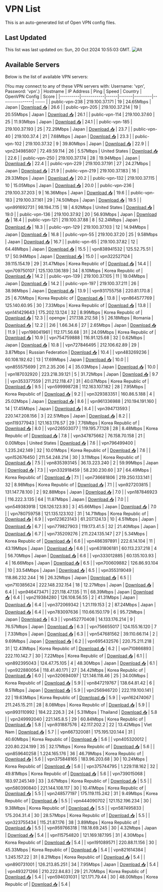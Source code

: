# VPN List

This is an auto-generated list of Open VPN config files.

## Last Updated

This list was last updated on: Sun, 20 Oct 2024 10:55:03 GMT.
![Alt](https://repobeats.axiom.co/api/embed/186b98318ef1479477931607c1ad7d823f12451f.svg "Repobeats analytics image")

## Available Servers

Below is the list of available VPN servers:

(You may connect to any of these VPN servers with: Username: 'vpn', Password: 'vpn'.)
| Hostname | IP Address | Ping | Speed | Country | OpenVPN Config | Score |
|----------|------------|------|-------|---------|----------------| ----- |
| public-vpn-238 | 219.100.37.171 | 19 | 24.65Mbps | Japan | [Download 📥](./configs/server_0_JP.ovpn) | 26.6 |
| public-vpn-205 | 219.100.37.214 | 19 | 20.55Mbps | Japan | [Download 📥](./configs/server_1_JP.ovpn) | 26.1 |
| public-vpn-114 | 219.100.37.60 | 25 | 11.93Mbps | Japan | [Download 📥](./configs/server_2_JP.ovpn) | 24.1 |
| public-vpn-185 | 219.100.37.193 | 25 | 72.29Mbps | Japan | [Download 📥](./configs/server_3_JP.ovpn) | 23.7 |
| public-vpn-40 | 219.100.37.4 | 21 | 7.68Mbps | Japan | [Download 📥](./configs/server_4_JP.ovpn) | 23.3 |
| public-vpn-102 | 219.100.37.32 | 9 | 39.80Mbps | Japan | [Download 📥](./configs/server_5_JP.ovpn) | 22.9 |
| vpn234985807 | 72.49.59.114 | 26 | 5.57Mbps | United States | [Download 📥](./configs/server_6_US.ovpn) | 22.6 |
| public-vpn-250 | 219.100.37.174 | 28 | 19.94Mbps | Japan | [Download 📥](./configs/server_7_JP.ovpn) | 22.4 |
| public-vpn-229 | 219.100.37.191 | 27 | 24.27Mbps | Japan | [Download 📥](./configs/server_8_JP.ovpn) | 21.9 |
| public-vpn-219 | 219.100.37.183 | 16 | 29.33Mbps | Japan | [Download 📥](./configs/server_9_JP.ovpn) | 20.2 |
| public-vpn-132 | 219.100.37.115 | 10 | 15.05Mbps | Japan | [Download 📥](./configs/server_10_JP.ovpn) | 20.0 |
| public-vpn-236 | 219.100.37.203 | 9 | 16.36Mbps | Japan | [Download 📥](./configs/server_11_JP.ovpn) | 19.6 |
| public-vpn-183 | 219.100.37.161 | 29 | 74.50Mbps | Japan | [Download 📥](./configs/server_12_JP.ovpn) | 19.5 |
| vpn991692731 | 98.194.7.15 | 18 | 4.92Mbps | United States | [Download 📥](./configs/server_13_US.ovpn) | 19.0 |
| public-vpn-136 | 219.100.37.92 | 20 | 56.93Mbps | Japan | [Download 📥](./configs/server_14_JP.ovpn) | 18.4 |
| public-vpn-121 | 219.100.37.88 | 8 | 52.24Mbps | Japan | [Download 📥](./configs/server_15_JP.ovpn) | 18.3 |
| public-vpn-129 | 219.100.37.103 | 12 | 14.94Mbps | Japan | [Download 📥](./configs/server_16_JP.ovpn) | 16.8 |
| public-vpn-55 | 219.100.37.20 | 25 | 9.58Mbps | Japan | [Download 📥](./configs/server_17_JP.ovpn) | 16.7 |
| public-vpn-65 | 219.100.37.82 | 12 | 64.48Mbps | Japan | [Download 📥](./configs/server_18_JP.ovpn) | 15.5 |
| vpn838941532 | 125.52.75.51 | 17 | 50.94Mbps | Japan | [Download 📥](./configs/server_19_JP.ovpn) | 15.0 |
| vpn322527124 | 39.115.154.19 | 29 | 31.47Mbps | Korea Republic of | [Download 📥](./configs/server_20_KR.ovpn) | 14.4 |
| vpn709750107 | 125.130.136.189 | 34 | 8.10Mbps | Korea Republic of | [Download 📥](./configs/server_21_KR.ovpn) | 14.2 |
| public-vpn-139 | 219.100.37.105 | 11 | 19.04Mbps | Japan | [Download 📥](./configs/server_22_JP.ovpn) | 14.2 |
| public-vpn-197 | 219.100.37.211 | 26 | 38.98Mbps | Japan | [Download 📥](./configs/server_23_JP.ovpn) | 13.9 |
| vpn931755758 | 220.81.170.8 | 25 | 6.70Mbps | Korea Republic of | [Download 📥](./configs/server_24_KR.ovpn) | 13.8 |
| vpn864577769 | 125.140.60.95 | 30 | 7.33Mbps | Korea Republic of | [Download 📥](./configs/server_25_KR.ovpn) | 13.8 |
| vpn141429643 | 175.202.13.124 | 32 | 8.99Mbps | Korea Republic of | [Download 📥](./configs/server_26_KR.ovpn) | 12.3 |
| opengw | 217.138.212.58 | 5 | 26.18Mbps | Romania | [Download 📥](./configs/server_27_RO.ovpn) | 12.2 |
| 2i6 | 1.66.34.6 | 27 | 2.65Mbps | Japan | [Download 📥](./configs/server_28_JP.ovpn) | 11.9 |
| vpn198041961 | 112.171.56.68 | 31 | 24.09Mbps | Korea Republic of | [Download 📥](./configs/server_29_KR.ovpn) | 10.9 |
| vpn754759888 | 116.91.125.68 | 32 | 0.62Mbps | Japan | [Download 📥](./configs/server_30_JP.ovpn) | 10.8 |
| vpn727846495 | 212.106.62.89 | 29 | 3.87Mbps | Russian Federation | [Download 📥](./configs/server_31_RU.ovpn) | 10.4 |
| vpn483269236 | 60.108.192.62 | 13 | 17.69Mbps | Japan | [Download 📥](./configs/server_32_JP.ovpn) | 10.0 |
| vpn855575699 | 211.2.35.206 | 4 | 35.03Mbps | Japan | [Download 📥](./configs/server_33_JP.ovpn) | 10.0 |
| vpn187032920 | 223.218.39.121 | 5 | 31.72Mbps | Japan | [Download 📥](./configs/server_34_JP.ovpn) | 9.7 |
| vpn353377559 | 211.212.118.47 | 31 | 40.07Mbps | Korea Republic of | [Download 📥](./configs/server_35_KR.ovpn) | 9.5 |
| vpn599998728 | 112.163.107.182 | 28 | 7.95Mbps | Korea Republic of | [Download 📥](./configs/server_36_KR.ovpn) | 9.2 |
| vpn329383351 | 160.86.5.188 | 4 | 25.02Mbps | Japan | [Download 📥](./configs/server_37_JP.ovpn) | 8.6 |
| vpn961336988 | 210.194.191.160 | 14 | 17.45Mbps | Japan | [Download 📥](./configs/server_38_JP.ovpn) | 8.4 |
| vpn394713593 | 220.147.208.156 | 3 | 22.51Mbps | Japan | [Download 📥](./configs/server_39_JP.ovpn) | 8.2 |
| vpn119377943 | 121.163.176.57 | 29 | 7.76Mbps | Korea Republic of | [Download 📥](./configs/server_40_KR.ovpn) | 8.0 |
| vpn226503077 | 119.195.77.128 | 28 | 8.48Mbps | Korea Republic of | [Download 📥](./configs/server_41_KR.ovpn) | 7.8 |
| vpn347875662 | 76.158.70.158 | 21 | 0.00Mbps | United States | [Download 📥](./configs/server_42_US.ovpn) | 7.6 |
| vpn796499400 | 1.235.242.149 | 32 | 10.01Mbps | Korea Republic of | [Download 📥](./configs/server_43_KR.ovpn) | 7.6 |
| vpn152676450 | 211.54.248.214 | 30 | 3.11Mbps | Korea Republic of | [Download 📥](./configs/server_44_KR.ovpn) | 7.5 |
| vpn835393145 | 36.13.223.240 | 2 | 59.99Mbps | Japan | [Download 📥](./configs/server_45_JP.ovpn) | 7.3 |
| vpn332918459 | 58.230.230.60 | 37 | 64.49Mbps | Korea Republic of | [Download 📥](./configs/server_46_KR.ovpn) | 7.1 |
| vpn736681806 | 219.250.133.141 | 32 | 8.98Mbps | Korea Republic of | [Download 📥](./configs/server_47_KR.ovpn) | 7.1 |
| vpn927203815 | 131.147.78.100 | 2 | 92.88Mbps | Japan | [Download 📥](./configs/server_48_JP.ovpn) | 7.0 |
| vpn187846923 | 116.222.3.135 | 64 | 11.87Mbps | Japan | [Download 📥](./configs/server_49_JP.ovpn) | 7.0 |
| vpn549383918 | 126.126.123.93 | 3 | 45.66Mbps | Japan | [Download 📥](./configs/server_50_JP.ovpn) | 7.0 |
| vpn780759758 | 121.135.123.102 | 31 | 14.71Mbps | Korea Republic of | [Download 📥](./configs/server_51_KR.ovpn) | 6.9 |
| vpn123623143 | 61.207.124.13 | 10 | 4.51Mbps | Japan | [Download 📥](./configs/server_52_JP.ovpn) | 6.7 |
| vpn779827903 | 119.173.41.5 | 32 | 21.40Mbps | Japan | [Download 📥](./configs/server_53_JP.ovpn) | 6.7 |
| vpn735209276 | 211.224.135.147 | 27 | 5.34Mbps | Korea Republic of | [Download 📥](./configs/server_54_KR.ovpn) | 6.6 |
| vpn486397891 | 222.6.14.104 | 11 | 43.19Mbps | Japan | [Download 📥](./configs/server_55_JP.ovpn) | 6.6 |
| vpn631806181 | 60.113.237.218 | 4 | 56.70Mbps | Japan | [Download 📥](./configs/server_56_JP.ovpn) | 6.6 |
| vpn333012885 | 60.135.103.93 | 4 | 16.66Mbps | Japan | [Download 📥](./configs/server_57_JP.ovpn) | 6.5 |
| vpn700609882 | 126.86.93.104 | 10 | 33.54Mbps | Japan | [Download 📥](./configs/server_58_JP.ovpn) | 6.5 |
| vpn355319049 | 118.86.232.244 | 16 | 26.32Mbps | Japan | [Download 📥](./configs/server_59_JP.ovpn) | 6.5 |
| vpn710385624 | 222.148.232.154 | 18 | 12.27Mbps | Japan | [Download 📥](./configs/server_60_JP.ovpn) | 6.4 |
| vpn946473471 | 221.118.47.135 | 11 | 68.39Mbps | Japan | [Download 📥](./configs/server_61_JP.ovpn) | 6.4 |
| vpn219384280 | 126.108.56.55 | 2 | 41.31Mbps | Japan | [Download 📥](./configs/server_62_JP.ovpn) | 6.4 |
| vpn372069342 | 1.21.119.153 | 2 | 87.24Mbps | Japan | [Download 📥](./configs/server_63_JP.ovpn) | 6.4 |
| vpn783097636 | 110.66.150.179 | 6 | 95.72Mbps | Japan | [Download 📥](./configs/server_64_JP.ovpn) | 6.3 |
| vpn452770408 | 14.133.176.214 | 9 | 76.57Mbps | Japan | [Download 📥](./configs/server_65_JP.ovpn) | 6.3 |
| vpn756655017 | 124.155.16.120 | 7 | 7.33Mbps | Japan | [Download 📥](./configs/server_66_JP.ovpn) | 6.3 |
| vpn547681562 | 39.110.66.114 | 2 | 9.69Mbps | Japan | [Download 📥](./configs/server_67_JP.ovpn) | 6.2 |
| vpn695432576 | 220.75.211.218 | 31 | 12.43Mbps | Korea Republic of | [Download 📥](./configs/server_68_KR.ovpn) | 6.2 |
| vpn710866893 | 222.110.142.7 | 30 | 7.22Mbps | Korea Republic of | [Download 📥](./configs/server_69_KR.ovpn) | 6.1 |
| vpn892395043 | 124.47.75.105 | 4 | 48.30Mbps | Japan | [Download 📥](./configs/server_70_JP.ovpn) | 6.1 |
| vpn922880054 | 118.41.40.171 | 27 | 34.42Mbps | Korea Republic of | [Download 📥](./configs/server_71_KR.ovpn) | 6.0 |
| vpn320694097 | 121.146.118.46 | 25 | 34.00Mbps | Korea Republic of | [Download 📥](./configs/server_72_KR.ovpn) | 5.9 |
| vpn847219767 | 138.64.81.42 | 6 | 9.51Mbps | Japan | [Download 📥](./configs/server_73_JP.ovpn) | 5.9 |
| vpn256946720 | 222.119.100.141 | 22 | 19.63Mbps | Korea Republic of | [Download 📥](./configs/server_74_KR.ovpn) | 5.9 |
| vpn162474067 | 211.245.15.211 | 28 | 8.08Mbps | Korea Republic of | [Download 📥](./configs/server_75_KR.ovpn) | 5.9 |
| vpn993110992 | 184.22.226.3 | 24 | 5.31Mbps | Thailand | [Download 📥](./configs/server_76_TH.ovpn) | 5.8 |
| vpn249992040 | 221.145.8.5 | 29 | 60.84Mbps | Korea Republic of | [Download 📥](./configs/server_77_KR.ovpn) | 5.8 |
| vpn931887576 | 42.117.202.2 | 22 | 13.42Mbps | Viet Nam | [Download 📥](./configs/server_78_VN.ovpn) | 5.7 |
| vpn667320081 | 175.195.120.144 | 31 | 40.60Mbps | Korea Republic of | [Download 📥](./configs/server_79_KR.ovpn) | 5.6 |
| vpn405320012 | 220.80.224.199 | 35 | 32.17Mbps | Korea Republic of | [Download 📥](./configs/server_80_KR.ovpn) | 5.6 |
| vpn859640258 | 1.224.165.176 | 36 | 46.79Mbps | Korea Republic of | [Download 📥](./configs/server_81_KR.ovpn) | 5.6 |
| vpn375848165 | 183.96.203.68 | 30 | 10.24Mbps | Korea Republic of | [Download 📥](./configs/server_82_KR.ovpn) | 5.6 |
| vpn375744795 | 1.229.118.162 | 32 | 49.81Mbps | Korea Republic of | [Download 📥](./configs/server_83_KR.ovpn) | 5.6 |
| vpn739015068 | 183.97.245.149 | 33 | 3.67Mbps | Korea Republic of | [Download 📥](./configs/server_84_KR.ovpn) | 5.5 |
| vpn580390840 | 221.144.108.117 | 30 | 10.41Mbps | Korea Republic of | [Download 📥](./configs/server_85_KR.ovpn) | 5.5 |
| vpn248577197 | 175.119.115.242 | 31 | 9.49Mbps | Korea Republic of | [Download 📥](./configs/server_86_KR.ovpn) | 5.5 |
| vpn444090702 | 121.152.196.234 | 30 | 9.38Mbps | Korea Republic of | [Download 📥](./configs/server_87_KR.ovpn) | 5.5 |
| vpn587495833 | 175.204.31.4 | 30 | 28.57Mbps | Korea Republic of | [Download 📥](./configs/server_88_KR.ovpn) | 5.5 |
| vpn323755434 | 115.21.87.176 | 38 | 3.89Mbps | Korea Republic of | [Download 📥](./configs/server_89_KR.ovpn) | 5.5 |
| vpn959766318 | 118.18.69.245 | 30 | 4.32Mbps | Japan | [Download 📥](./configs/server_90_JP.ovpn) | 5.4 |
| vpn115754820 | 121.169.187.195 | 31 | 4.30Mbps | Korea Republic of | [Download 📥](./configs/server_91_KR.ovpn) | 5.4 |
| vpn191089571 | 220.88.11.156 | 30 | 45.33Mbps | Korea Republic of | [Download 📥](./configs/server_92_KR.ovpn) | 5.4 |
| vpn821614384 | 1.245.157.22 | 31 | 8.21Mbps | Korea Republic of | [Download 📥](./configs/server_93_KR.ovpn) | 5.4 |
| vpn890731001 | 126.213.85.251 | 34 | 7.95Mbps | Japan | [Download 📥](./configs/server_94_JP.ovpn) | 5.4 |
| vpn493271266 | 210.222.84.83 | 29 | 21.70Mbps | Korea Republic of | [Download 📥](./configs/server_95_KR.ovpn) | 5.4 |
| vpn594031031 | 121.171.79.44 | 30 | 48.00Mbps | Korea Republic of | [Download 📥](./configs/server_96_KR.ovpn) | 5.4 |
